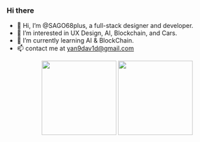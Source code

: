 
### Hi there 

- 👋 Hi, I’m @SAGO68plus, a full-stack designer and developer.
- 👀 I’m interested in UX Design, AI, Blockchain, and Cars.
- 🌱 I’m currently learning AI & BlockChain.
- 📫 contact me at yan9dav1d@gmail.com
<div align="center">
  <span>  </span>
  <img height="170px" src="https://github-readme-stats.vercel.app/api?username=SAGO68plus" />
  <span>  </span>
  <img height="170px" src="https://github-readme-stats.vercel.app/api/top-langs/?username=SAGO68plus&layout=compact&langs_count=8" />
  <span>  </span>
</div>


